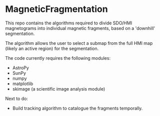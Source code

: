 # MagneticFragmentation

This repo contains the algorithms required to divide SDO/HMI magnetograms into individual magnetic fragments, based on a 'downhill' segmentation.

The algorithm allows the user to select a submap from the full HMI map (likely an active region) for the segmentation.

The code currently requires the following modules:
* AstroPy
* SunPy
* numpy
* matplotlib
* skimage (a scientific image analysis module)

Next to do:
* Build tracking algorithm to catalogue the fragments temporally.